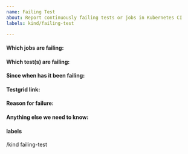 ```yaml
---
name: Failing Test
about: Report continuously failing tests or jobs in Kubernetes CI
labels: kind/failing-test

---
```


<!-- Please only use this template for submitting reports about continuously failing tests or jobs in Kubernetes CI -->

#### Which jobs are failing:

#### Which test(s) are failing:

#### Since when has it been failing:

#### Testgrid link:

#### Reason for failure:

#### Anything else we need to know:

#### labels

/kind failing-test
